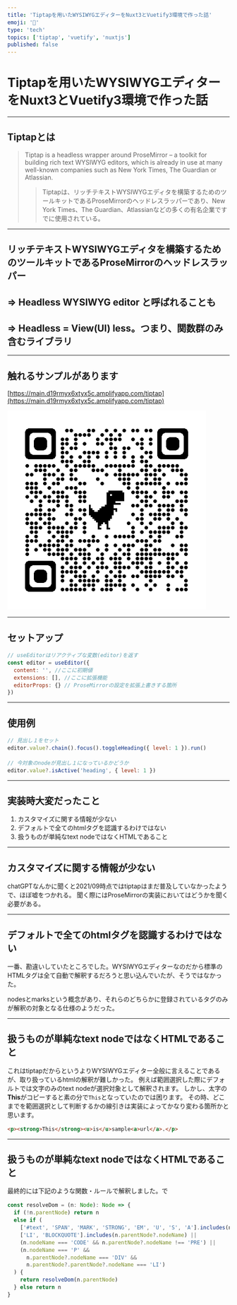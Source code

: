 ```yaml
---
title: 'Tiptapを用いたWYSIWYGエディターをNuxt3とVuetify3環境で作った話'
emoji: '📌'
type: 'tech'
topics: ['tiptap', 'vuetify', 'nuxtjs']
published: false
---
```


# Tiptapを用いたWYSIWYGエディターをNuxt3とVuetify3環境で作った話

---

## Tiptapとは

> Tiptap is a headless wrapper around ProseMirror – a toolkit for building rich text WYSIWYG editors, which is already in use at many well-known companies such as New York Times, The Guardian or Atlassian.
>
> > Tiptapは、リッチテキストWYSIWYGエディタを構築するためのツールキットであるProseMirrorのヘッドレスラッパーであり、New York Times、The Guardian、Atlassianなどの多くの有名企業ですでに使用されている。

---

## リッチテキストWYSIWYGエディタを構築するためのツールキットであるProseMirrorのヘッドレスラッパー

## => Headless WYSIWYG editor と呼ばれることも

## => Headless = View(UI) less。つまり、関数群のみ含むライブラリ

---

## 触れるサンプルがあります

[https://main.d19rmyx6xtyx5c.amplifyapp.com/tiptap](https://main.d19rmyx6xtyx5c.amplifyapp.com/tiptap)

![bg right h:400](/images/65ead6715120d2/qrcode_main_d19rmyx6xtyx5c.png)

---

## セットアップ

```javascript
// useEditorはリアクティブな変数(editor)を返す
const editor = useEditor({
  content: '', //ここに初期値
  extensions: [], //ここに拡張機能
  editorProps: {} // ProseMirrorの設定を拡張上書きする箇所
})
```

---

## 使用例

```javascript
// 見出し１をセット
editor.value?.chain().focus().toggleHeading({ level: 1 }).run()

// 今対象のnodeが見出し１になっているかどうか
editor.value?.isActive('heading', { level: 1 })
```

---

## 実装時大変だったこと

1. カスタマイズに関する情報が少ない
2. デフォルトで全てのhtmlタグを認識するわけではない
3. 扱うものが単純なtext nodeではなくHTMLであること

---

## カスタマイズに関する情報が少ない

chatGPTなんかに聞くと2021/09時点ではtiptapはまだ普及していなかったようで、ほぼ嘘をつかれる。
聞く際にはProseMirrorの実装においてはどうかを聞く必要がある。

---

## デフォルトで全てのhtmlタグを認識するわけではない

一番、勘違いしていたところでした。WYSIWYGエディターなのだから標準のHTMLタグは全て自動で解釈するだろうと思い込んでいたが、そうではなかった。

nodesとmarksという概念があり、それらのどちらかに登録されているタグのみが解釈の対象となる仕様のようだった。

---

## 扱うものが単純なtext nodeではなくHTMLであること

これはtiptapだからというよりWYSIWYGエディター全般に言えることであるが、取り扱っているhtmlの解釈が難しかった。
例えば範囲選択した際にデフォルトでは文字のみのtext nodeが選択対象として解釈されます。
しかし、太字の**This**がコピーすると素の分で`This`となっていたのでは困ります。
その時、どこまでを範囲選択として判断するかの線引きは実装によってかなり変わる箇所かと思います。

```html
<p><strong>This</strong><u>is</u>sample<a>url</a>.</p>
```

---

## 扱うものが単純なtext nodeではなくHTMLであること

最終的には下記のような関数・ルールで解釈しました。で

```javascript
const resolveDom = (n: Node): Node => {
  if (!n.parentNode) return n
  else if (
    ['#text', 'SPAN', 'MARK', 'STRONG', 'EM', 'U', 'S', 'A'].includes(n.nodeName) ||
    ['LI', 'BLOCKQUOTE'].includes(n.parentNode?.nodeName) ||
    (n.nodeName === 'CODE' && n.parentNode?.nodeName !== 'PRE') ||
    (n.nodeName === 'P' &&
      n.parentNode?.nodeName === 'DIV' &&
      n.parentNode?.parentNode?.nodeName === 'LI')
  ) {
    return resolveDom(n.parentNode)
  } else return n
}
```

